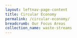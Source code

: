 ```yaml
---
layout: leftnav-page-content
title: Circular Economy
permalink: /circular-economy/
breadcrumb: Our Focus Areas
collection_name: waste-streams
---
```

